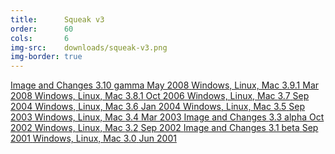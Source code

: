 ```yaml
---
title:      Squeak v3
order:      60
cols:       6
img-src:    downloads/squeak-v3.png
img-border: true
---
```

<div class="list-group list-group-sm">
  <a href="http://ftp.squeak.org/3.10gamma/Squeak3.10.gamma.7159.zip" target="_blank" class="list-group-item">
    <i class="fa fa-download"></i>
    Image and Changes
    <span class="label label-default">3.10 gamma</span>
    <span class="label label-primary">May 2008</span>
  </a>
  <a href="http://ftp.squeak.org/3.9/" target="_blank" class="list-group-item">
    <i class="fa fa-external-link"></i>
    Windows, Linux, Mac
    <span class="label label-default">3.9.1</span>
    <span class="label label-primary">Mar 2008</span>
  </a>
  <a href="http://ftp.squeak.org/3.8/" target="_blank" class="list-group-item">
    <i class="fa fa-external-link"></i>
    Windows, Linux, Mac
    <span class="label label-default">3.8.1</span>
    <span class="label label-primary">Oct 2006</span>
  </a>
  <a href="http://ftp.squeak.org/3.7/" target="_blank" class="list-group-item">
    <i class="fa fa-external-link"></i>
    Windows, Linux, Mac
    <span class="label label-default">3.7</span>
    <span class="label label-primary">Sep 2004</span>
  </a>
  <a href="http://ftp.squeak.org/3.6/" target="_blank" class="list-group-item">
    <i class="fa fa-external-link"></i>
    Windows, Linux, Mac
    <span class="label label-default">3.6</span>
    <span class="label label-primary">Jan 2004</span>
  </a>
  <a href="http://ftp.squeak.org/3.5/" target="_blank" class="list-group-item">
    <i class="fa fa-external-link"></i>
    Windows, Linux, Mac
    <span class="label label-default">3.5</span>
    <span class="label label-primary">Sep 2003</span>
  </a>
  <a href="http://ftp.squeak.org/3.4/" target="_blank" class="list-group-item">
    <i class="fa fa-external-link"></i>
    Windows, Linux, Mac
    <span class="label label-default">3.4</span>
    <span class="label label-primary">Mar 2003</span>
  </a>
  <a href="http://ftp.squeak.org/3.3alpha/Squeak3.3a-4981.zip" target="_blank" class="list-group-item">
    <i class="fa fa-download"></i>
    Image and Changes
    <span class="label label-default">3.3 alpha</span>
    <span class="label label-primary">Oct 2002</span>
  </a>
  <a href="http://ftp.squeak.org/3.2/" target="_blank" class="list-group-item">
    <i class="fa fa-external-link"></i>
    Windows, Linux, Mac
    <span class="label label-default">3.2</span>
    <span class="label label-primary">Sep 2002</span>
  </a>
  <a href="http://ftp.squeak.org/3.1beta/Squeak-3.1b.zip" target="_blank" class="list-group-item">
    <i class="fa fa-download"></i>
    Image and Changes
    <span class="label label-default">3.1 beta</span>
    <span class="label label-primary">Sep 2001</span>
  </a>
  <a href="http://ftp.squeak.org/3.0/" target="_blank" class="list-group-item">
    <i class="fa fa-external-link"></i>
    Windows, Linux, Mac
    <span class="label label-default">3.0</span>
    <span class="label label-primary">Jun 2001</span>
  </a>
</div>